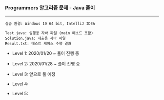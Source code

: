 ### Programmers 알고리즘 문제 - Java 풀이
***
    실습 환경: Windows 10 64 bit, IntelliJ IDEA
    
    Test.java: 실행용 자바 파일 (main 메소드 포함)
    Solution.java: 제출용 자바 파일
    Result.txt: 테스트 케이스 수행 결과

* Level 1: 2020/01/20 ~ 풀이 진행 중  

* Level 2: 2020/01/28 ~ 풀이 진행 중  

* Level 3: 앞으로 풀 예정  

* Level 4:  

* Level 5:  
